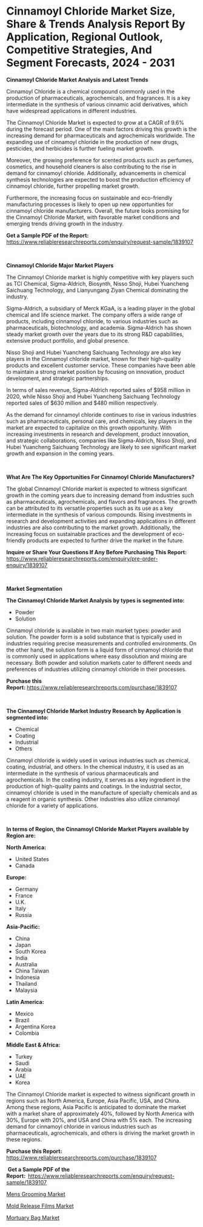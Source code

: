 <p><h1>Cinnamoyl Chloride Market Size, Share & Trends Analysis Report By Application, Regional Outlook, Competitive Strategies, And Segment Forecasts, 2024 - 2031</h1></p><p><strong>Cinnamoyl Chloride Market Analysis and Latest Trends</strong></p>
<p><p>Cinnamoyl Chloride is a chemical compound commonly used in the production of pharmaceuticals, agrochemicals, and fragrances. It is a key intermediate in the synthesis of various cinnamic acid derivatives, which have widespread applications in different industries.</p><p>The Cinnamoyl Chloride Market is expected to grow at a CAGR of 9.6% during the forecast period. One of the main factors driving this growth is the increasing demand for pharmaceuticals and agrochemicals worldwide. The expanding use of cinnamoyl chloride in the production of new drugs, pesticides, and herbicides is further fueling market growth.</p><p>Moreover, the growing preference for scented products such as perfumes, cosmetics, and household cleaners is also contributing to the rise in demand for cinnamoyl chloride. Additionally, advancements in chemical synthesis technologies are expected to boost the production efficiency of cinnamoyl chloride, further propelling market growth.</p><p>Furthermore, the increasing focus on sustainable and eco-friendly manufacturing processes is likely to open up new opportunities for cinnamoyl chloride manufacturers. Overall, the future looks promising for the Cinnamoyl Chloride Market, with favorable market conditions and emerging trends driving growth in the industry.</p></p>
<p><strong>Get a Sample PDF of the Report:&nbsp;</strong> <a href="https://www.reliableresearchreports.com/enquiry/request-sample/1839107">https://www.reliableresearchreports.com/enquiry/request-sample/1839107</a></p>
<p>&nbsp;</p>
<p><strong>Cinnamoyl Chloride Major Market Players</strong></p>
<p><p>The Cinnamoyl Chloride market is highly competitive with key players such as TCI Chemical, Sigma-Aldrich, Biosynth, Nisso Shoji, Hubei Yuancheng Saichuang Technology, and Lianyungang Ziyan Chemical dominating the industry. </p><p>Sigma-Aldrich, a subsidiary of Merck KGaA, is a leading player in the global chemical and life science market. The company offers a wide range of products, including cinnamoyl chloride, to various industries such as pharmaceuticals, biotechnology, and academia. Sigma-Aldrich has shown steady market growth over the years due to its strong R&D capabilities, extensive product portfolio, and global presence.</p><p>Nisso Shoji and Hubei Yuancheng Saichuang Technology are also key players in the Cinnamoyl chloride market, known for their high-quality products and excellent customer service. These companies have been able to maintain a strong market position by focusing on innovation, product development, and strategic partnerships.</p><p>In terms of sales revenue, Sigma-Aldrich reported sales of $958 million in 2020, while Nisso Shoji and Hubei Yuancheng Saichuang Technology reported sales of $630 million and $480 million respectively.</p><p>As the demand for cinnamoyl chloride continues to rise in various industries such as pharmaceuticals, personal care, and chemicals, key players in the market are expected to capitalize on this growth opportunity. With increasing investments in research and development, product innovation, and strategic collaborations, companies like Sigma-Aldrich, Nisso Shoji, and Hubei Yuancheng Saichuang Technology are likely to see significant market growth and expansion in the coming years.</p></p>
<p>&nbsp;</p>
<p><strong>What Are The Key Opportunities For Cinnamoyl Chloride Manufacturers?</strong></p>
<p><p>The global Cinnamoyl Chloride market is expected to witness significant growth in the coming years due to increasing demand from industries such as pharmaceuticals, agrochemicals, and flavors and fragrances. The growth can be attributed to its versatile properties such as its use as a key intermediate in the synthesis of various compounds. Rising investments in research and development activities and expanding applications in different industries are also contributing to the market growth. Additionally, the increasing focus on sustainable practices and the development of eco-friendly products are expected to further drive the market in the future.</p></p>
<p><strong>Inquire or Share Your Questions If Any Before Purchasing This Report:</strong> <a href="https://www.reliableresearchreports.com/enquiry/pre-order-enquiry/1839107">https://www.reliableresearchreports.com/enquiry/pre-order-enquiry/1839107</a></p>
<p>&nbsp;</p>
<p><strong>Market Segmentation</strong></p>
<p><strong>The Cinnamoyl Chloride Market Analysis by types is segmented into:</strong></p>
<p><ul><li>Powder</li><li>Solution</li></ul></p>
<p><p>Cinnamoyl chloride is available in two main market types: powder and solution. The powder form is a solid substance that is typically used in industries requiring precise measurements and controlled environments. On the other hand, the solution form is a liquid form of cinnamoyl chloride that is commonly used in applications where easy dissolution and mixing are necessary. Both powder and solution markets cater to different needs and preferences of industries utilizing cinnamoyl chloride in their processes.</p></p>
<p><strong>Purchase this Report:&nbsp;</strong><a href="https://www.reliableresearchreports.com/purchase/1839107">https://www.reliableresearchreports.com/purchase/1839107</a></p>
<p>&nbsp;</p>
<p><strong>The Cinnamoyl Chloride Market Industry Research by Application is segmented into:</strong></p>
<p><ul><li>Chemical</li><li>Coating</li><li>Industrial</li><li>Others</li></ul></p>
<p><p>Cinnamoyl chloride is widely used in various industries such as chemical, coating, industrial, and others. In the chemical industry, it is used as an intermediate in the synthesis of various pharmaceuticals and agrochemicals. In the coating industry, it serves as a key ingredient in the production of high-quality paints and coatings. In the industrial sector, cinnamoyl chloride is used in the manufacture of specialty chemicals and as a reagent in organic synthesis. Other industries also utilize cinnamoyl chloride for a variety of applications.</p></p>
<p>&nbsp;</p>
<p><strong>In terms of Region, the Cinnamoyl Chloride Market Players available by Region are:</strong></p>
<p>
    <p> <strong> North America: </strong>
        <ul>
            <li>United States</li>
            <li>Canada</li>
        </ul>
        </p> 
    <p> <strong> Europe: </strong>
        <ul>
            <li>Germany</li>
            <li>France</li>
            <li>U.K.</li>
            <li>Italy</li>
            <li>Russia</li>
        </ul>
        </p> 
    <p> <strong> Asia-Pacific: </strong>
        <ul>
            <li>China</li>
            <li>Japan</li>
            <li>South Korea</li>
            <li>India</li>
            <li>Australia</li>
            <li>China Taiwan</li>
            <li>Indonesia</li>
            <li>Thailand</li>
            <li>Malaysia</li>
        </ul>
        </p> 
    <p> <strong> Latin America: </strong>
        <ul>
            <li>Mexico</li>
            <li>Brazil</li>
            <li>Argentina Korea</li>
            <li>Colombia</li>
        </ul>
        </p> 
    <p> <strong> Middle East & Africa: </strong>
        <ul>
            <li>Turkey</li>
            <li>Saudi</li>
            <li>Arabia</li>
            <li>UAE</li>
            <li>Korea</li>
        </ul>
    </p>
    </p>
<p><p>The Cinnamoyl Chloride market is expected to witness significant growth in regions such as North America, Europe, Asia Pacific, USA, and China. Among these regions, Asia Pacific is anticipated to dominate the market with a market share of approximately 40%, followed by North America with 30%, Europe with 20%, and USA and China with 5% each. The increasing demand for cinnamoyl chloride in various industries such as pharmaceuticals, agrochemicals, and others is driving the market growth in these regions.</p></p>
<p><strong>Purchase this Report: </strong><a href="https://www.reliableresearchreports.com/purchase/1839107">https://www.reliableresearchreports.com/purchase/1839107</a></p>
<p>&nbsp;<strong>Get a Sample PDF of the Report:&nbsp;&nbsp;</strong><a href="https://www.reliableresearchreports.com/enquiry/request-sample/1839107">https://www.reliableresearchreports.com/enquiry/request-sample/1839107</a></p>
<p><strong></strong></p>
<p><p><a href="https://view.publitas.com/reportprime-1/mens-grooming-market-size-focuses-on-market-dynamics-in-depth-analysis-and-future-projections-of-its-market-forecasted-for-period-from-2024-to-2031/">Mens Grooming Market</a></p><p><a href="https://view.publitas.com/reportprime-1/global-mold-release-films-market-by-types-applications-and-major-players-with-regional-growth-rate-analysis-and-development-situation-from-2024-to-2031/">Mold Release Films Market</a></p><p><a href="https://view.publitas.com/reportprime-1/mortuary-bag-market-furnish-information-about-market-size-market-share-market-dynamics-and-projections-spanning-from-2024-to-2031/">Mortuary Bag Market</a></p></p>